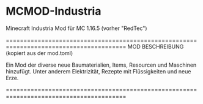 # MCMOD-Industria
Minecraft Industria Mod für MC 1.16.5 (vorher "RedTec")

========================================================================================
MOD BESCHREIBUNG (kopiert aus der mod.toml)

Ein Mod der diverse neue Baumaterialien, Items, Resourcen und Maschinen hinzufügt.
Unter anderem Elektrizität, Rezepte mit Flüssigkeiten und neue Erze.

========================================================================================
